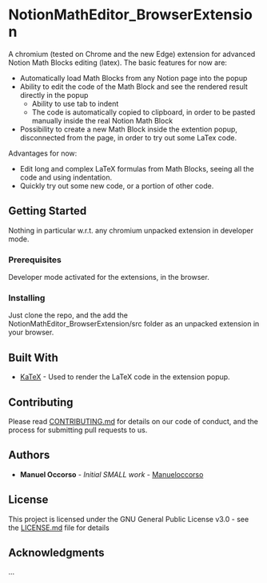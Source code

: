 # NotionMathEditor_BrowserExtension

A chromium (tested on Chrome and the new Edge) extension for advanced Notion Math Blocks editing (latex). 
The basic features for now are: 
  - Automatically load Math Blocks from any Notion page into the popup
  - Ability to edit the code of the Math Block and see the rendered result directly in the popup
    -   Ability to use tab to indent 
    -   The code is automatically copied to clipboard, in order to be pasted manually inside the real Notion Math Block
  - Possibility to create a new Math Block inside the extention popup, disconnected from the page, in order to try out some LaTex code. 

Advantages for now: 
  - Edit long and complex LaTeX formulas from Math Blocks, seeing all the code and using indentation. 
  - Quickly try out some new code, or a portion of other code. 
  

## Getting Started

Nothing in particular w.r.t. any chromium unpacked extension in developer mode. 

### Prerequisites

Developer mode activated for the extensions, in the browser. 

### Installing

Just clone the repo, and the add the NotionMathEditor_BrowserExtension/src folder as an unpacked extension in your browser.  

## Built With

* [KaTeX](https://katex.org/) - Used to render the LaTeX code in the extension popup. 

## Contributing

Please read [CONTRIBUTING.md](https://gist.github.com/PurpleBooth/b24679402957c63ec426) for details on our code of conduct, and the process for submitting pull requests to us.

## Authors

* **Manuel Occorso** - *Initial SMALL work* - [Manueloccorso](https://github.com/Manueloccorso)

## License

This project is licensed under the GNU General Public License v3.0 - see the [LICENSE.md](LICENSE.md) file for details

## Acknowledgments

...

